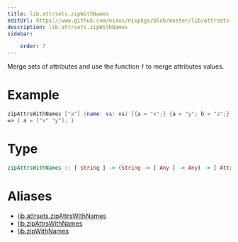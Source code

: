 ```yaml
---
title: lib.attrsets.zipWithNames
editUrl: https://www.github.com/nixos/nixpkgs/blob/master/lib/attrsets.nix#L879C5
description: lib.attrsets.zipWithNames
sidebar:

    order: 7
---
```


Merge sets of attributes and use the function `f` to merge attributes
values.

# Example

```nix
zipAttrsWithNames ["a"] (name: vs: vs) [{a = "x";} {a = "y"; b = "z";}]
=> { a = ["x" "y"]; }
```

# Type

```haskell
zipAttrsWithNames :: [ String ] -> (String -> [ Any ] -> Any) -> [ AttrSet ] -> AttrSet
```


# Aliases

- [lib.attrsets.zipAttrsWithNames](reference/lib/attrsets/lib-attrsets-zipAttrsWithNames)
- [lib.zipAttrsWithNames](reference/lib/lib-zipAttrsWithNames)
- [lib.zipWithNames](reference/lib/lib-zipWithNames)


